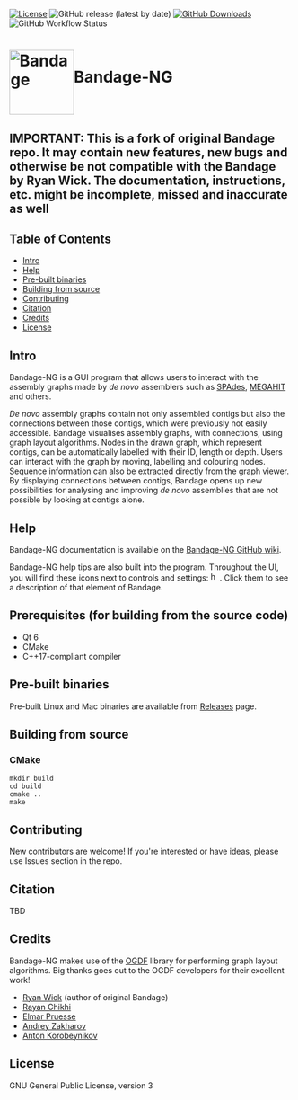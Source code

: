 [![License](https://img.shields.io/badge/licence-GPLv3-blue)](https://www.gnu.org/licenses/gpl-3.0)
![GitHub release (latest by date)](https://img.shields.io/github/v/release/ctlab/BandageNG?include_prereleases)
[![GitHub Downloads](https://img.shields.io/github/downloads/ctlab/BandageNG/total.svg?style=social&logo=github&label=Download)](https://github.com/ctlab/BandageNG/releases)
![GitHub Workflow Status](https://img.shields.io/github/actions/workflow/status/ctlab/BandageNG/test.yml?branch=dev)

# <img src="http://rrwick.github.io/Bandage/images/logo.png" alt="Bandage" width="115" height="115" align="middle">Bandage-NG

## IMPORTANT: This is a fork of original Bandage repo. It may contain new features, new bugs and otherwise be not compatible with the Bandage by Ryan Wick. The documentation, instructions, etc. might be incomplete, missed and inaccurate as well

## Table of Contents
* [Intro](https://github.com/asl/BandageNG#intro)
* [Help](https://github.com/asl/BandageNG#help)
* [Pre-built binaries](https://github.com/asl/BandageNG#pre-built-binaries)
* [Building from source](https://github.com/asl/BandageNG#building-from-source)
* [Contributing](https://github.com/asl/BandageNG#contributing)
* [Citation](https://github.com/asl/BandageNG#citation)
* [Credits](https://github.com/asl/BandageNG#credits)
* [License](https://github.com/asl/BandageNG#license)


## Intro

Bandage-NG is a GUI program that allows users to interact with the assembly graphs made by *de novo* assemblers such as <a href="http://cab.spbu.ru/software/spades" target="_blank">SPAdes</a>, <a href="https://github.com/voutcn/megahit" target="_blank">MEGAHIT</a> and others.

*De novo* assembly graphs contain not only assembled contigs but also the connections between those contigs, which were previously not easily accessible. Bandage visualises assembly graphs, with connections, using graph layout algorithms. Nodes in the drawn graph, which represent contigs, can be automatically labelled with their ID, length or depth. Users can interact with the graph by moving, labelling and colouring nodes. Sequence information can also be extracted directly from the graph viewer. By displaying connections between contigs, Bandage opens up new possibilities for analysing and improving *de novo* assemblies that are not possible by looking at contigs alone.

## Help

Bandage-NG documentation is available on the <a href="https://github.com/ctlab/BandageNG/wiki" target="_blank">Bandage-NG GitHub wiki</a>.

Bandage-NG help tips are also built into the program. Throughout the UI, you will find these icons next to controls and settings: <img src="http://rrwick.github.io/Bandage/images/helptext.png" alt="help text icon" width="16" height="16">. Click them to see a description of that element of Bandage.

## Prerequisites (for building from the source code)
  * Qt 6
  * CMake
  * C++17-compliant compiler

## Pre-built binaries

Pre-built Linux and Mac binaries are available from [Releases](https://github.com/ctlab/BandageNG/releases) page.

## Building from source

### CMake
```shell
mkdir build
cd build
cmake ..
make
```

## Contributing

New contributors are welcome! If you're interested or have ideas, please use Issues section in the repo.


## Citation

TBD


## Credits

Bandage-NG makes use of the <a href="http://www.ogdf.net/" target="_blank">OGDF</a> library for performing graph layout algorithms. Big thanks goes out to the OGDF developers for their excellent work!

* <a href="https://github.com/rrwick" target="_blank">Ryan Wick</a> (author of original Bandage)
* <a href="https://github.com/rchikhi" target="_blank">Rayan Chikhi</a>
* <a href="https://github.com/epruesse" target="_blank">Elmar Pruesse</a>
* <a href="https://github.com/wafemand" target="_blank">Andrey Zakharov</a>
* <a href="https://github.com/asl" target="_blank">Anton Korobeynikov</a>

## License

GNU General Public License, version 3
